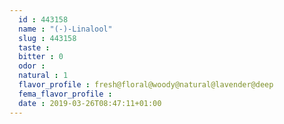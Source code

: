 ```yaml
---
  id : 443158
  name : "(-)-Linalool"
  slug : 443158
  taste : 
  bitter : 0
  odor : 
  natural : 1
  flavor_profile : fresh@floral@woody@natural@lavender@deep
  fema_flavor_profile : 
  date : 2019-03-26T08:47:11+01:00
---
```



